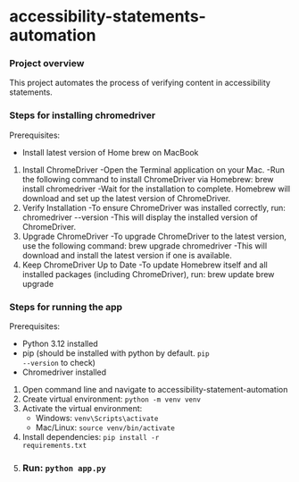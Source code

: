 # accessibility-statements-automation

### Project overview
This project automates the process of verifying content in accessibility statements.

### Steps for installing chromedriver

Prerequisites:
- Install latest version of Home brew on MacBook

1. Install ChromeDriver
-Open the Terminal application on your Mac.
-Run the following command to install ChromeDriver via Homebrew:
brew install chromedriver
-Wait for the installation to complete. Homebrew will download and set up the latest version of ChromeDriver.
2. Verify Installation
-To ensure ChromeDriver was installed correctly, run:
chromedriver --version
-This will display the installed version of ChromeDriver.
3. Upgrade ChromeDriver
-To upgrade ChromeDriver to the latest version, use the following command:
brew upgrade chromedriver
-This will download and install the latest version if one is available.
4. Keep ChromeDriver Up to Date
-To update Homebrew itself and all installed packages (including ChromeDriver), run:
brew update
brew upgrade

### Steps for running the app

Prerequisites:
- Python 3.12 installed
- pip (should be installed with python by default. <code>pip --version</code> to check)
- Chromedriver installed

1. Open command line and navigate to accessibility-statement-automation
2. Create virtual environment: <code>python -m venv venv</code>
3. Activate the virtual environment:
    - Windows: <code>venv\Scripts\activate</code>
    - Mac/Linux: <code>source venv/bin/activate</code>
4. Install dependencies: <code>pip install -r requirements.txt</code>
5. ### Run: <code>python app.py</code> 
